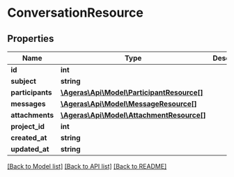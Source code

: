 # ConversationResource

## Properties
Name | Type | Description | Notes
------------ | ------------- | ------------- | -------------
**id** | **int** |  | [optional] 
**subject** | **string** |  | [optional] 
**participants** | [**\Ageras\Api\Model\ParticipantResource[]**](ParticipantResource.md) |  | [optional] 
**messages** | [**\Ageras\Api\Model\MessageResource[]**](MessageResource.md) |  | [optional] 
**attachments** | [**\Ageras\Api\Model\AttachmentResource[]**](AttachmentResource.md) |  | [optional] 
**project_id** | **int** |  | [optional] 
**created_at** | **string** |  | [optional] 
**updated_at** | **string** |  | [optional] 

[[Back to Model list]](../README.md#documentation-for-models) [[Back to API list]](../README.md#documentation-for-api-endpoints) [[Back to README]](../README.md)



